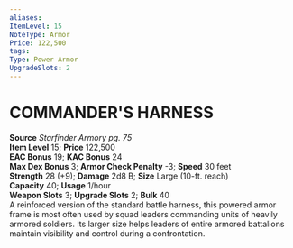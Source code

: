 ```yaml
---
aliases: 
ItemLevel: 15
NoteType: Armor
Price: 122,500
tags: 
Type: Power Armor
UpgradeSlots: 2
---
```

# COMMANDER'S HARNESS
**Source** _Starfinder Armory pg. 75_  
**Item Level** 15; **Price** 122,500  
**EAC Bonus** 19; **KAC Bonus** 24  
**Max Dex Bonus** 3; **Armor Check Penalty** -3; **Speed** 30 feet  
**Strength** 28 (+9); **Damage** 2d8 B; **Size** Large (10-ft. reach)  
**Capacity** 40; **Usage** 1/hour  
**Weapon Slots** 3; **Upgrade Slots** 2; **Bulk** 40  
A reinforced version of the standard battle harness, this powered armor frame is most often used by squad leaders commanding units of heavily armored soldiers. Its larger size helps leaders of entire armored battalions maintain visibility and control during a confrontation.